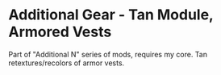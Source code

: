 # Additional Gear - Tan Module, Armored Vests
Part of "Additional N" series of mods, requires my core. Tan retextures/recolors of armor vests.